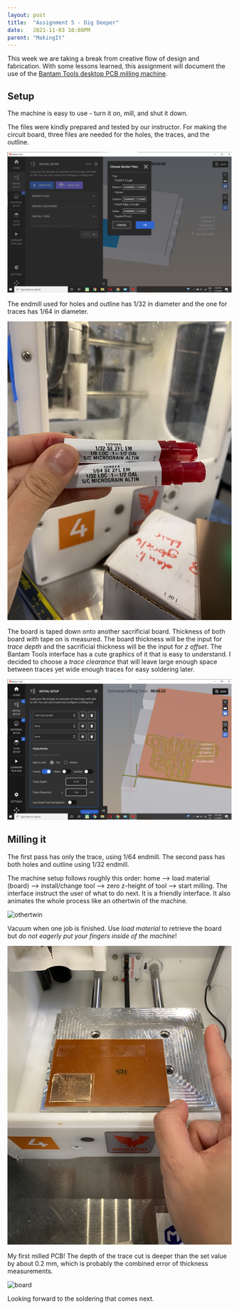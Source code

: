 ```yaml
---
layout: post
title:  "Assignment 5 - Dig Deeper"
date:   2021-11-03 10:08PM
parent: "MakingIt"
---
```

This week we are taking a break from creative flow of design and fabrication. With some lessons learned, this assignment will document the use of the [Bantam Tools desktop PCB milling machine](https://www.bantamtools.com/pcb-milling-machine).

## Setup

The machine is easy to use - turn it on, mill, and shut it down.

The files were kindly prepared and tested by our instructor. For making the circuit board, three files are needed for the holes, the traces, and the outline.

![import](../files/project5/import.png)

The endmill used for holes and outline has 1/32 in diameter and the one for traces has 1/64 in diameter.

![endmills](../files/project5/endmills.jpg)

The board is taped down onto another sacrificial board. Thickness of both board *with* tape on is measured. The board thickness will be the input for *trace depth* and the sacrificial thickness will be the input for *z offset*. The Bantam Tools interface has a cute graphics of it that is easy to understand. I decided to choose a *trace clearance* that will leave large enough space between traces yet wide enough traces for easy soldering later.

![clearance](../files/project5/clearance.png)

## Milling it

The first pass has only the trace, using 1/64 endmill. The second pass has both holes and outline using 1/32 endmill.

The machine setup follows roughly this order: home --> load material (board) --> install/change tool --> zero z-height of tool --> start milling. The interface instruct the user of what to do next. It is a friendly interface. It also animates the whole process like an othertwin of the machine.

![othertwin](../files/project5/othertwin.gif)

Vacuum when one job is finished. Use *load material* to retrieve the board but *do not eagerly put your fingers inside of the machine*!

![squeeze](../files/project5/squeeze.jpg)

My first milled PCB! The depth of the trace cut is deeper than the set value by about 0.2 mm, which is probably the combined error of thickness measurements.

![board](../files/project5/board.gif)


Looking forward to the soldering that comes next.